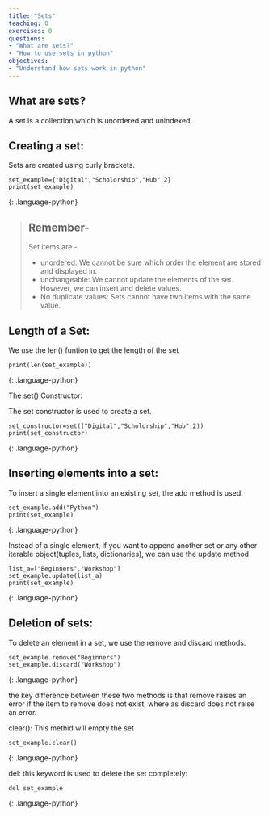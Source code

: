 ```yaml
---
title: "Sets"
teaching: 0
exercises: 0
questions:
- "What are sets?"
- "How to use sets in python"
objectives:
- "Understand how sets work in python"
---
```

## What are sets?
A set is a collection which is unordered and unindexed.

## Creating a set:
Sets are created using curly brackets.

~~~
set_example={"Digital","Scholorship","Hub",2}
print(set_example)
~~~
{: .language-python}

> ## Remember-     
> Set items are -
> - unordered: We cannot be sure which order the element are stored and displayed in.
> - unchangeable: We cannot update the elements of the set. However, we can insert and delete values.
> - No duplicate values: Sets cannot have two items with the same value.



## Length of a Set:

We use the len() funtion to get the length of the set
~~~
print(len(set_example))
~~~
{: .language-python}

The set() Constructor:

The set constructor is used to create a set.

~~~
set_constructor=set(("Digital","Scholorship","Hub",2))
print(set_constructor)
~~~
{: .language-python}

## Inserting elements into a set:

To insert a single element into an existing set, the add method is used.

~~~
set_example.add("Python")
print(set_example)
~~~
{: .language-python}

Instead of a single element, if you want to append another set or any other iterable object(tuples, lists, dictionaries), we can use the update method

~~~
list_a=["Beginners","Workshop"]
set_example.update(list_a)
print(set_example)
~~~
{: .language-python}

## Deletion of sets:

To delete an element in a set, we use the remove and discard methods.
~~~
set_example.remove("Beginners")
set_example.discard("Workshop")
~~~
{: .language-python}

the key difference between these two methods is that remove raises an error if the item to remove does not exist, where as discard does not raise an error.

clear(): This methid will empty the set
~~~
set_example.clear()
~~~
{: .language-python}

del: this keyword is used to delete the set completely:
~~~
del set_example
~~~
{: .language-python}

